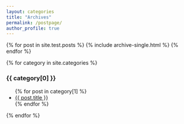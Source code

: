 ```yaml
---
layout: categories
title: "Archives"
permalink: /postpage/
author_profile: true
---
```

{% for post in site.test.posts %}
  {% include archive-single.html %}
{% endfor %}


{% for category in site.categories %}
  <h3>{{ category[0] }}</h3>
  <ul>
    {% for post in category[1] %}
      <li><a href="{{ post.url }}">{{ post.title }}</a></li>
    {% endfor %}
  </ul>
{% endfor %}
